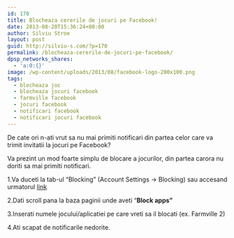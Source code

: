 ```yaml
---
id: 170
title: Blocheaza cererile de jocuri pe Facebook!
date: 2013-08-20T15:36:24+00:00
author: Silviu Stroe
layout: post
guid: http://silviu-s.com/?p=170
permalink: /blocheaza-cererile-de-jocuri-pe-facebook/
dpsp_networks_shares:
  - 'a:0:{}'
image: /wp-content/uploads/2013/08/facebook-logo-200x100.png
tags:
  - blocheaza joc
  - blocheaza jocuri facebook
  - farmville facebook
  - jocuri facebook
  - notificari facebook
  - notificari jocuri facebook
---
```

De cate ori n-ati vrut sa nu mai primiti notificari din partea celor care va trimit invitatii la jocuri pe Facebook?
  
Va prezint un mod foarte simplu de blocare a jocurilor, din partea carora nu doriti sa mai primiti notificari.

1.Va duceti la tab-ul &#8220;Blocking&#8221; (Account Settings -> Blocking) sau accesand urmatorul <a title="blocare jocuri facebook" href="https://www.facebook.com/settings?tab=blocking" target="_blank">link</a>

2.Dati scroll pana la baza paginii unde aveti &#8220;**Block apps&#8221;**

3.Inserati numele jocului/aplicatiei pe care vreti sa il blocati (ex. Farmville 2)

4.Ati scapat de notificarile nedorite.